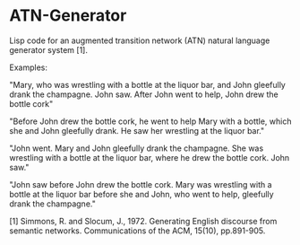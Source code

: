 # ATN-Generator
Lisp code for an augmented transition network (ATN) natural language generator system [1].

Examples:

"Mary, who was wrestling with a bottle at the liquor bar, and John gleefully drank the champagne. John saw. After John went to help, John drew the bottle cork"

"Before John drew the bottle cork, he went to help Mary with a bottle, which she and John gleefully drank. He saw her wrestling at the liquor bar."

"John went. Mary and John gleefully drank the champagne. She was wrestling with a bottle at the liquor bar, where he drew the bottle cork. John saw."

"John saw before John drew the bottle cork. Mary was wrestling with a bottle at the liquor bar before she and John, who went to help, gleefully drank the champagne."

[1] Simmons, R. and Slocum, J., 1972. Generating English discourse from semantic networks. Communications of the ACM, 15(10), pp.891-905.
